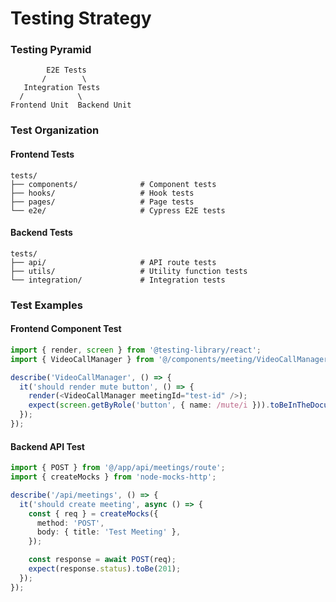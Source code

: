 # Testing Strategy

### Testing Pyramid

```
        E2E Tests
       /        \
   Integration Tests
  /            \
Frontend Unit  Backend Unit
```

### Test Organization

#### Frontend Tests
```
tests/
├── components/              # Component tests
├── hooks/                   # Hook tests
├── pages/                   # Page tests
└── e2e/                     # Cypress E2E tests
```

#### Backend Tests
```
tests/
├── api/                     # API route tests
├── utils/                   # Utility function tests
└── integration/             # Integration tests
```

### Test Examples

#### Frontend Component Test
```typescript
import { render, screen } from '@testing-library/react';
import { VideoCallManager } from '@/components/meeting/VideoCallManager';

describe('VideoCallManager', () => {
  it('should render mute button', () => {
    render(<VideoCallManager meetingId="test-id" />);
    expect(screen.getByRole('button', { name: /mute/i })).toBeInTheDocument();
  });
});
```

#### Backend API Test
```typescript
import { POST } from '@/app/api/meetings/route';
import { createMocks } from 'node-mocks-http';

describe('/api/meetings', () => {
  it('should create meeting', async () => {
    const { req } = createMocks({
      method: 'POST',
      body: { title: 'Test Meeting' },
    });

    const response = await POST(req);
    expect(response.status).toBe(201);
  });
});
```
